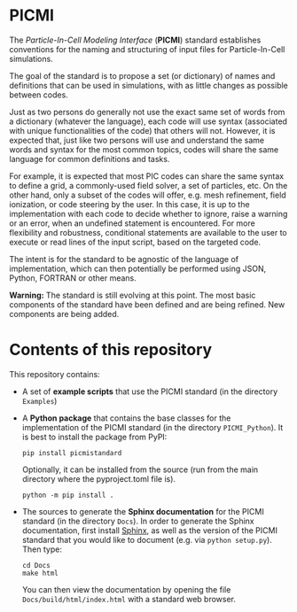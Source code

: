 # PICMI

The *Particle-In-Cell Modeling Interface* (**PICMI**) standard establishes conventions for the naming and structuring of input files for Particle-In-Cell simulations.

The goal of the standard is to propose a set (or dictionary) of names and definitions that can be used in simulations, with as little changes as possible between codes.

Just as two persons do generally not use the exact same set of words from a dictionary (whatever the language), each code will use syntax (associated with unique functionalities of the code) that others will not. However, it is expected that, just like two persons will use and understand the same words and syntax for the most common topics, codes will share the same language for common definitions and tasks.

For example, it is expected that most PIC codes can share the same syntax to define a grid, a commonly-used field solver, a set of particles, etc. On the other hand, only a subset of the codes will offer, e.g. mesh refinement, field ionization, or code steering by the user. In this case, it is up to the implementation with each code to decide whether to ignore, raise a warning or an error, when an undefined statement is encountered. For more flexibility and robustness, conditional statements are available to the user to execute or read lines of the input script, based on the targeted code. 

The intent is for the standard to be agnostic of the language of implementation, which can then potentially be performed using JSON, Python, FORTRAN or other means.

**Warning:**
The standard is still evolving at this point. The most basic components of the standard have been defined and are being refined. New components are being added.

# Contents of this repository

This repository contains:

- A set of **example scripts** that use the PICMI standard (in the directory `Examples`)

- A **Python package** that contains the base classes for the implementation of the PICMI standard (in the directory `PICMI_Python`). It is best to install the package from PyPI:
  ```
  pip install picmistandard
  ```
  Optionally, it can be installed from the source (run from the main directory where the pyproject.toml file is).
  ```
  python -m pip install .
  ```

- The sources to generate the **Sphinx documentation** for the PICMI standard (in the directory `Docs`). In order to generate the Sphinx documentation, first install [Sphinx](http://www.sphinx-doc.org/en/master/), as well as the version of the PICMI standard that you would like to document (e.g. via `python setup.py`). Then type:
  ```
  cd Docs
  make html
  ```
  You can then view the documentation by opening the file `Docs/build/html/index.html` with a standard web browser.
